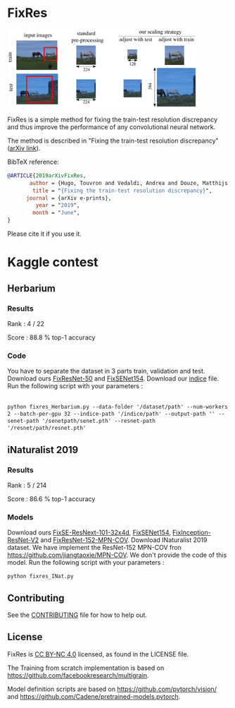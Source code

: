 # FixRes

<img src="../image/image2.png" height="180">

FixRes is a simple method for fixing the train-test resolution discrepancy and thus improve the performance of any convolutional neural network.

The method is described in "Fixing the train-test resolution discrepancy" ([arXiv link](https://arxiv.org/abs/1906.06423)). 

BibTeX reference:
```bibtex
@ARTICLE{2019arXivFixRes,
       author = {Hugo, Touvron and Vedaldi, Andrea and Douze, Matthijs and J{\'e}gou, Herv{\'e}},
        title = "{Fixing the train-test resolution discrepancy}",
      journal = {arXiv e-prints},
         year = "2019",
        month = "June",
}
```
Please cite it if you use it. 

# Kaggle contest

## Herbarium
### Results
Rank : 4 / 22

Score : 88.8 % top-1 accuracy

### Code
You have to separate the dataset in 3 parts train, validation and test.
Download ours [FixResNet-50](https://dl.fbaipublicfiles.com/FixRes_data/contest/Herbarium_data/herbarium_fixresnet50.pth) and [FixSENet154](https://dl.fbaipublicfiles.com/FixRes_data/contest/Herbarium_data/herbarium_fixsenet154.pth).
Download our [indice](https://dl.fbaipublicfiles.com/FixRes_data/contest/Herbarium_data/test_cp.csv) file.
Run the following script with your parameters :

```

python fixres_Herbarium.py --data-folder '/dataset/path' --num-workers 2 --batch-per-gpu 32 --indice-path '/indice/path' --output-path '' --senet-path '/senetpath/senet.pth' --resnet-path '/resnet/path/resnet.pth'

```


## iNaturalist 2019
### Results
Rank : 5 / 214

Score : 86.6 % top-1 accuracy

### Models

Download ours [FixSE-ResNext-101-32x4d](https://dl.fbaipublicfiles.com/FixRes_data/contest/INat_data/inat_fixseresnet32x4.pth), [FixSENet154](https://dl.fbaipublicfiles.com/FixRes_data/contest/INat_data/inat_fixsenet154.pth), [FixInception-ResNet-V2](https://dl.fbaipublicfiles.com/FixRes_data/contest/INat_data/inat_fixinception_resnetV2.pth) and [FixResNet-152-MPN-COV](https://dl.fbaipublicfiles.com/FixRes_data/contest/INat_data/inat_fixresnet_152_mpn.pth).
Download INaturalist 2019 dataset.
We have implement the ResNet-152 MPN-COV fron https://github.com/jiangtaoxie/MPN-COV. We don't provide the code of this model.
Run the following script with your parameters :
```
python fixres_INat.py

```

## Contributing
See the [CONTRIBUTING](CONTRIBUTING.md) file for how to help out.

## License
FixRes is [CC BY-NC 4.0](https://creativecommons.org/licenses/by-nc/4.0/) licensed, as found in the LICENSE file.

The Training from scratch implementation is based on https://github.com/facebookresearch/multigrain.

Model definition scripts are based on https://github.com/pytorch/vision/ and https://github.com/Cadene/pretrained-models.pytorch.
